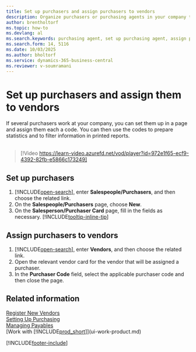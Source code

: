 ```yaml
---
title: Set up purchasers and assign purchasers to vendors
description: Organize purchasers or purchasing agents in your company to enable efficient tracking and statistical analysis.
author: brentholtorf
ms.topic: how-to
ms.devlang: al
ms.search.keywords: purchasing agent, set up purchasing agent, assign purchasing agent, purchaser code, purchaser setup, purchaser assignment
ms.search.form: 14, 5116
ms.date: 10/03/2025
ms.author: bholtorf
ms.service: dynamics-365-business-central
ms.reviewer: v-soumramani
---
```


# Set up purchasers and assign them to vendors

If several purchasers work at your company, you can set them up in a page and assign them each a code. You can then use the codes to prepare statistics and to filter information in printed reports.<br><br>  

> [!Video https://learn-video.azurefd.net/vod/player?id=972e1f65-ecf9-4392-82fb-e5866c173249]

## Set up purchasers

1. [!INCLUDE[open-search](includes/open-search.md)], enter **Salespeople/Purchasers**, and then choose the related link.
2. On the **Salespeople/Purchasers** page, choose **New**.
3. On the **Salesperson/Purchaser Card** page, fill in the fields as necessary. [!INCLUDE[tooltip-inline-tip](includes/tooltip-inline-tip_md.md)]

## Assign purchasers to vendors

1. [!INCLUDE[open-search](includes/open-search.md)], enter **Vendors**, and then choose the related link.
2. Open the relevant vendor card for the vendor that will be assigned a purchaser.
3. In the **Purchaser Code** field, select the applicable purchaser code and then close the page.

## Related information

[Register New Vendors](purchasing-how-register-new-vendors.md)  
[Setting Up Purchasing](purchasing-setup-purchasing.md)  
[Managing Payables](payables-manage-payables.md)  
[Work with [!INCLUDE[prod_short](includes/prod_short.md)]](ui-work-product.md)  

[!INCLUDE[footer-include](includes/footer-banner.md)]
